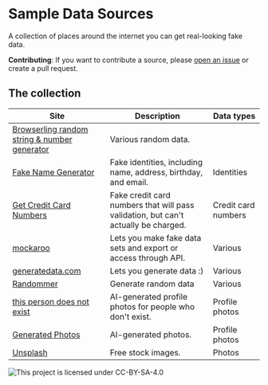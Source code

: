 # Sample Data Sources

A collection of places around the internet you can get real-looking fake data.

**Contributing**:
If you want to contribute a source,
please [open an issue](https://github.com/imnotashrimp/sample-data-sources/issues/new)
or create a pull request.

## The collection

| Site | Description | Data types |
|---|---|---|
| [Browserling random string & number generator](https://www.browserling.com/tools/random-string) | Various random data. |
| [Fake Name Generator](https://www.fakenamegenerator.com/) | Fake identities, including name, address, birthday, and email. | Identities |
| [Get Credit Card Numbers](https://www.getcreditcardnumbers.com/) | Fake credit card numbers that will pass validation, but can't actually be charged. | Credit card numbers |
| [mockaroo](https://www.mockaroo.com/) | Lets you make fake data sets and export or access through API. | Various |
| [generatedata.com](https://www.generatedata.com/) | Lets you generate data :) | Various |
| [Randommer](https://randommer.io/) | Generate random data | Various |
| [this person does not exist](https://thispersondoesnotexist.com/) | AI-generated profile photos for people who don't exist. | Profile photos |
| [Generated Photos](https://generated.photos/faces) | AI-generated photos. | Profile photos |
| [Unsplash](https://unsplash.com/) | Free stock images. | Photos |

![This project is licensed under CC-BY-SA-4.0](https://mirrors.creativecommons.org/presskit/buttons/88x31/svg/by-sa.svg)
